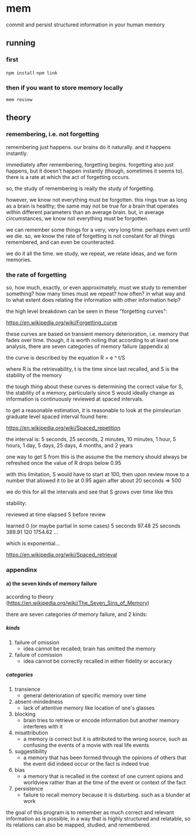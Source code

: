 # mem

commit and persist structured information in your human memory

## running

### first
`npm install`
`npm link`

### then if you want to store memory locally
`mem review`


## theory

### remembering, i.e. not forgetting

remembering just happens. our brains do it naturally. and it happens instantly.

immediately after remembering, forgetting begins. forgetting also just happens,
but it doesn't happen instantly (though, sometimes it seems to). there is a
rate at which the act of forgetting occurs.

so, the study of remembering is really the study of forgetting.

however, we know not everything must be forgotten. this rings true as long as a
brain is healthy; the same may not be true for a brain that operates within
different parameters than an average brain. but, in average circumstances, we
know not everything must be forgotten.

we can remember some things for a very, very long time. perhaps even until we
die. so, we know the rate of forgetting is not constant for all things
remembered, and can even be counteracted.

we do it all the time. we study, we repeat, we relate ideas, and we form
memories.

### the rate of forgetting

so, how much, exactly, or even approximately, must we study to remember
something? how many times must we repeat? how often? in what way and to what
extent does relating the information with other information help?

the high level breakdown can be seen in these "forgetting curves":

https://en.wikipedia.org/wiki/Forgetting_curve

these curves are based on transient memory deterioration, i.e. memory that
fades over time. though, it is worth noting that according to at least one
analysis, there are seven categories of memory failure (appendix a)

the curve is described by the equation R = e ^ t/S

where R is the retrievability, t is the time since last recalled, and S is the
stability of the memory

the tough thing about these curves is determining the correct value for S, the
stability of a memory, particularly since S would ideally change as information
is continuously reviewed at spaced intervals.

to get a reasonable estimation, it is reasonable to look at the pimsleurian
graduate level spaced interval found here:

https://en.wikipedia.org/wiki/Spaced_repetition

the interval is: 5 seconds, 25 seconds, 2 minutes, 10 minutes, 1 hour, 5 hours,
1 day, 5 days, 25 days, 4 months, and 2 years

one way to get S from this is the assume the the memory should always be
refreshed once the value of R drops below 0.95

with this limitation, S would have to start at 100, then upon review move to a
number that allowed it to be at 0.95 again after about 20 seconds => 500

we do this for all the intervals and see that S grows over time like this

stability:

reviewed at time elapsed        S before review

learned                         0 (or maybe partial in some cases)
5 seconds                       97.48
25 seconds                      389.91
120                             1754.62
...

which is exponential...

https://en.wikipedia.org/wiki/Spaced_retrieval

### appendinx

#### a) the seven kinds of memory failure

according to theory (https://en.wikipedia.org/wiki/The_Seven_Sins_of_Memory)

there are seven categories of memory failure, and 2 kinds:

##### kinds

1. failure of omission
    - idea cannot be recalled; brain has omitted the memory
2. failure of comission
    - idea cannot be correctly recalled in either fidelity or accuracy

##### categories

1. transience
    - general deterioration of specific memory over time
2. absent-mindedness
    - lack of attentive memory like location of one's glasses
3. blocking
    - brain tries to retrieve or encode information but another memory interferes
    with it
4. misattribution
    - a memory is correct but it is attributed to the wrong source, such as
    confusing the events of a movie with real life events
5. suggestibility
    - a memory that has been formed through the opinions of others that the event
    did indeed occur or the fact is indeed true
6. bias
    - a memory that is recalled in the context of one current opions and worldview
    rather than at the time of the event or context of the fact
7. persistence
    - failure to recall memory because it is disturbing. such as a blunder at work






the goal of this program is to remember as much correct and relevant
information as is possible, in a way that is highly structured and relatable,
so its relations can also be mapped, studied, and remembered.



